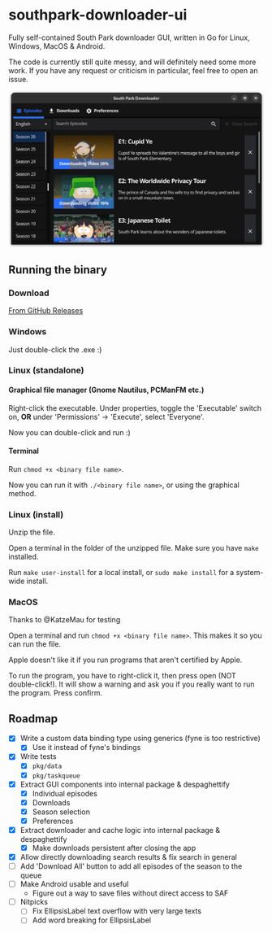 # southpark-downloader-ui
Fully self-contained South Park downloader GUI, written in Go for Linux, Windows, MacOS &amp; Android.

The code is currently still quite messy, and will definitely need some more work. If you have any request or criticism in particular, feel free to open an issue.

![Preview image](/preview.png)

## Running the binary
### Download
[From GitHub Releases](https://github.com/xypwn/southpark-downloader-ui/releases/latest)

### Windows
Just double-click the .exe :)

### Linux (standalone)
#### Graphical file manager (Gnome Nautilus, PCManFM etc.)
Right-click the executable. Under properties, toggle the 'Executable' switch on, **OR** under 'Permissions' -> 'Execute', select 'Everyone'.

Now you can double-click and run :)

#### Terminal
Run `chmod +x <binary file name>`.

Now you can run it with `./<binary file name>`, or using the graphical method.

### Linux (install)
Unzip the file.

Open a terminal in the folder of the unzipped file. Make sure you have `make` installed.

Run `make user-install` for a local install, or `sudo make install` for a system-wide install.

### MacOS
Thanks to @KatzeMau for testing

Open a terminal and run `chmod +x <binary file name>`. This makes it so you can run the file.

Apple doesn't like it if you run programs that aren't certified by Apple.

To run the program, you have to right-click it, then press open (NOT double-click!). It will show a warning and ask you if you really want to run the program. Press confirm.

## Roadmap
- [X] Write a custom data binding type using generics (fyne is too restrictive)
  - [X] Use it instead of fyne's bindings
- [X] Write tests
  - [X] `pkg/data`
  - [X] `pkg/taskqueue`
- [X] Extract GUI components into internal package & despaghettify
  - [X] Individual episodes
  - [X] Downloads
  - [X] Season selection
  - [X] Preferences
- [X] Extract downloader and cache logic into internal package & despaghettify
  - [X] Make downloads persistent after closing the app
- [X] Allow directly downloading search results & fix search in general
- [ ] Add 'Download All' button to add all episodes of the season to the queue
- [ ] Make Android usable and useful
  - Figure out a way to save files without direct access to SAF
- [ ] Nitpicks
  - [ ] Fix EllipsisLabel text overflow with very large texts
  - [ ] Add word breaking for EllipsisLabel
